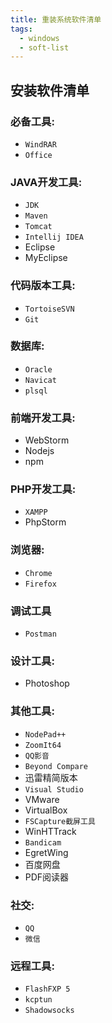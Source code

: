 ```yaml
---
title: 重装系统软件清单
tags:
  - windows
  - soft-list
---
```


## 安装软件清单


### 必备工具:
- `WindRAR`
- `Office`

### JAVA开发工具:
- `JDK`
- `Maven`
- `Tomcat`
- `Intellij IDEA`
- Eclipse
- MyEclipse

### 代码版本工具:
- `TortoiseSVN`
- `Git`

### 数据库:
- `Oracle`
- `Navicat`
- `plsql`

### 前端开发工具:
- WebStorm
- Nodejs
- npm

### PHP开发工具:
- `XAMPP`
- PhpStorm

### 浏览器:
- `Chrome`
- `Firefox`

### 调试工具
- `Postman`

### 设计工具:
- Photoshop

### 其他工具:
- `NodePad++`
- `ZoomIt64`
- `QQ影音`
- `Beyond Compare`
- 迅雷精简版本
- `Visual Studio`
- VMware
- VirtualBox
- `FSCapture截屏工具`
- WinHTTrack
- `Bandicam`
- EgretWing
- 百度网盘
- PDF阅读器

### 社交:
- `QQ`
- `微信`

### 远程工具:
- `FlashFXP 5`
- `kcptun`
- `Shadowsocks`

